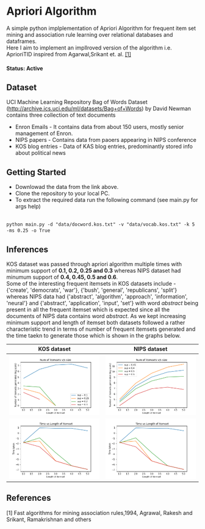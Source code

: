 # Apriori Algorithm

A simple python implplementation of Apriori Algorithm for frequent item set mining and association rule learning over relational databases and dataframes. <br>
Here I aim to implement an impllroved version of the algorithm i.e. AprioriTID inspired from Agarwal,Srikant et. al. [[1]](#1)

#### Status: Active

## Dataset
UCI Machine Learning Repository Bag of Words Dataset (http://archive.ics.uci.edu/ml/datasets/Bag+of+Words) by David Newman  contains three collection of text documents 
- Enron Emails - It contains data from about 150 users, mostly senior management of Enron.
- NIPS papers - Contains data from paoers appearing in NIPS conference
- KOS blog entries - Data of KAS blog entries, predominantly stored info about political news

## Getting Started 
- Downlowad the data from the link above.
- Clone the repository to your local PC.
- To extract the required data run the following command (see main.py for args help)
<pre><code>
python main.py -d "data/docword.kos.txt" -v "data/vocab.kos.txt" -k 5 -ms 0.25 -o True
</code></pre>

## Inferences
KOS dataset was passed through apriori algorithm multiple times with minimum support of **0.1, 0.2, 0.25 and 0.3** whereas NIPS dataset had minumum support of **0.4, 0.45, 0.5 and 0.6**. <br>
Some of the interesting frequent itemsets in KOS datasets include - {'create', 'democrats', 'war'}, {'bush', 'general', 'republicans', 'split'} whereas NIPS data had {'abstract', 'algorithm', 'approach', 'information', 'neural'} and {'abstract', 'application', 'input', 'set'} with word *abstract* being present in all the frequent itemset which is expected since all the documents of NIPS data contains word *abstract*.
As we kept increasing minimum support and length of itemset both datasets followed a rather characteristic trend in terms of number of frequent itemsets generated and the time taekn to generate those which is shown in the graphs below.

KOS dataset               |  NIPS dataset
:-------------------------:|:-------------------------:
![KOS ITEMSETS](https://github.com/AshishSinha5/apriori/blob/master/plots/kos_itemset.png)  |  ![NIPS ITEMSETS](https://github.com/AshishSinha5/apriori/blob/master/plots/nips_itemset.png)
![KOS TIME](https://github.com/AshishSinha5/apriori/blob/master/plots/kos_time.png) | ![NIPS TIME](https://github.com/AshishSinha5/apriori/blob/master/plots/kos_time.png)


## References
<a id="1">[1]</a> 
Fast algorithms for mining association rules,1994,
Agrawal, Rakesh and Srikant, Ramakrishnan and others
